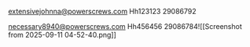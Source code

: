 extensivejohnna@powerscrews.com
Hh123123
29086792

necessary8940@powerscrews.com
Hh456456
29086784![[Screenshot from 2025-09-11 04-52-40.png]]



